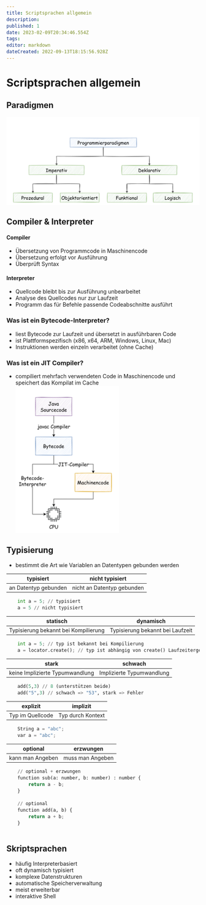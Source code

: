 ```yaml
---
title: Scriptsprachen allgemein
description: 
published: 1
date: 2023-02-09T20:34:46.554Z
tags: 
editor: markdown
dateCreated: 2022-09-13T18:15:56.928Z
---
```


# Scriptsprachen allgemein

## Paradigmen

![paradigm.png](/fom/semester-3/skriptsprachen/paradigm.png)

## Compiler & Interpreter
#### Compiler
- Übersetzung von Programmcode in Maschinencode
- Übersetzung erfolgt vor Ausführung
- Überprüft Syntax 
#### Interpreter
- Quellcode bleibt bis zur Ausführung unbearbeitet
- Analyse des Quellcodes nur zur Laufzeit
- Programm das für Befehle passende Codeabschnitte ausführt

### Was ist ein Bytecode-Interpreter?
- liest Bytecode zur Laufzeit und übersetzt in ausführbaren Code
- ist Plattformspezifisch (x86, x64, ARM, Windows, Linux, Mac)
- Instruktionen werden einzeln verarbeitet (ohne Cache)
### Was ist ein JIT Compiler?
- compiliert mehrfach verwendeten Code in Maschinencode und speichert das Kompilat im Cache
![Jit](/fom/semester-3/skriptsprachen/jit.png)


## Typisierung
-  bestimmt die Art wie Variablen an Datentypen gebunden werden

typisiert | nicht typisiert
---------|----------
an Datentyp gebunden | nicht an Datentyp gebunden  

```python
	int a = 5; // typisiert
	a = 5 // nicht typisiert
```
  
statisch | dynamisch
---------|----------
Typisierung bekannt bei Kompilierung | Typisierung bekannt bei Laufzeit

```python
	int a = 5; // typ ist bekannt bei Kompilierung  
	a = locator.create(); // typ ist abhängig von create() Laufzeitergebis

```

  
stark | schwach
---------|----------
keine Implizierte Typumwandlung | Implizierte Typumwandlung
  
```python
	add(5,3) // 8 (unterstützen beide)
	add("5",3) // schwach => "53", stark => Fehler
```

explizit | implizit
---------|----------
Typ im Quellcode | Typ durch Kontext
  
```python
	String a = "abc";
	var a = "abc";
```

optional | erzwungen
---------|----------
kann man Angeben | muss man Angeben

```python
	// optional + erzwungen
	function sub(a: number, b: number) : number {
		return a - b;
	}

	// optional
	function add(a, b) {
		return a + b;
	}
	
```

## Skriptsprachen
- häufig Interpreterbasiert
- oft dynamisch typisiert
- komplexe Datenstrukturen
- automatische Speicherverwaltung
- meist erweiterbar
- interaktive Shell
